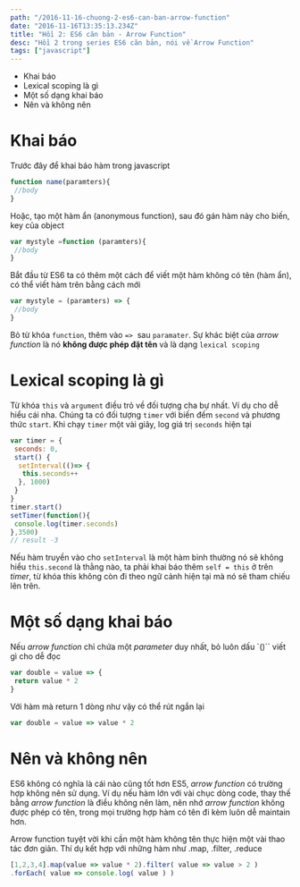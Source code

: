 ```yaml
---
path: "/2016-11-16-chuong-2-es6-can-ban-arrow-function"
date: "2016-11-16T13:35:13.234Z"
title: "Hồi 2: ES6 căn bản - Arrow Function"
desc: "Hồi 2 trong series ES6 căn bản, nói về Arrow Function"
tags: ["javascript"]
---
```


<!-- MarkdownTOC -->

- Khai báo
- Lexical scoping là gì
- Một số dạng khai báo
- Nên và không nên

<!-- /MarkdownTOC -->


# Khai báo

Trước đây để khai báo hàm trong javascript

```js
function name(paramters){
 //body
}
```

Hoặc, tạo một hàm ẩn (anonymous function), sau đó gán hàm này cho biến, key của object

```js
var mystyle =function (paramters){
 //body
}
```

Bắt đầu từ ES6 ta có thêm một cách để viết một hàm không có tên (hàm ẩn), có thể viết hàm trên bằng cách mới

```js
var mystyle = (paramters) => {
 //body
}
```

Bỏ từ khóa `function`, thêm vào `=>`  sau `paramater`. Sự khác biệt của *arrow function* là nó **không được phép đặt tên** và là dạng `lexical scoping`

# Lexical scoping là gì

Từ khóa `this` và `argument` điều trỏ về đối tượng cha bự nhất. Ví dụ cho dễ hiểu cái nha. Chúng ta có đối tượng `timer` với biến đếm `second` và phương thức `start`. Khi chạy `timer` một vài giây, log giá trị `seconds` hiện tại

```js
var timer = {
 seconds: 0,
 start() {
  setInterval(()=> {
   this.seconds++
  }, 1000)
 }
}
timer.start()
setTimer(function(){
 console.log(timer.seconds)
},3500)
// result -3
```

Nếu hàm truyền vào cho `setInterval` là một hàm bình thường nó sẽ không hiểu `this.second` là thằng nào, ta phải khai báo thêm `self = this` ở trên *timer*, từ khóa this không còn đi theo ngữ cảnh hiện tại mà nó sẽ tham chiếu lên trên.

# Một số dạng khai báo

Nếu *arrow function* chỉ chứa một *parameter* duy nhất, bỏ luôn dấu `()`` viết gì cho dễ đọc

```js
var double = value => {
 return value * 2
}
```

Với hàm mà return 1 dòng như vậy có thể rút ngắn lại

```js
var double = value => value * 2
```

# Nên và không nên

ES6 không có nghĩa là cái nào cũng tốt hơn ES5, *arrow function* có trường hợp không nên sử dụng. Ví dụ nếu hàm lớn với vài chục dòng code, thay thế bằng *arrow function* là điều không nên làm, nên nhớ *arrow function* không được phép có tên, trong mọi trường hợp hàm có tên đi kèm luôn dễ maintain hơn.

Arrow function tuyệt vời khi cần một hàm không tên thực hiện một vài thao tác đơn giản. Thí dụ kết hợp với những hàm như .map, .filter, .reduce

```js
[1,2,3,4].map(value => value * 2).filter( value => value > 2 )
.forEach( value => console.log( value ) )
```
